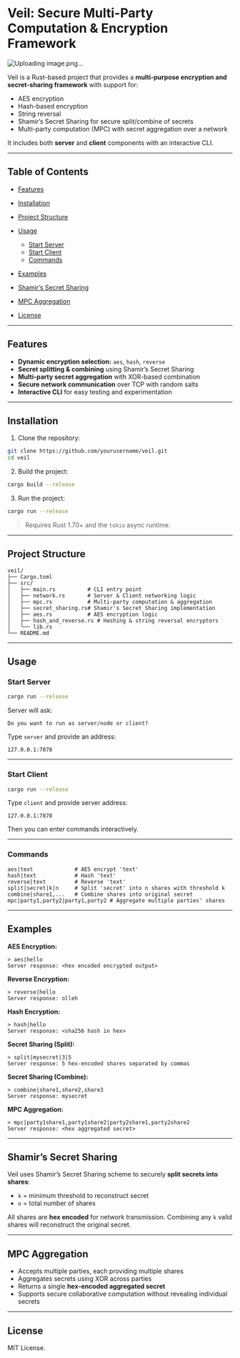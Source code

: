 # Veil: Secure Multi-Party Computation & Encryption Framework

![Uploading image.png…]()

Veil is a Rust-based project that provides a **multi-purpose encryption and secret-sharing framework** with support for:

* AES encryption
* Hash-based encryption
* String reversal
* Shamir’s Secret Sharing for secure split/combine of secrets
* Multi-party computation (MPC) with secret aggregation over a network

It includes both **server** and **client** components with an interactive CLI.

---

## Table of Contents

* [Features](#features)
* [Installation](#installation)
* [Project Structure](#project-structure)
* [Usage](#usage)

  * [Start Server](#start-server)
  * [Start Client](#start-client)
  * [Commands](#commands)
* [Examples](#examples)
* [Shamir’s Secret Sharing](#shamirs-secret-sharing)
* [MPC Aggregation](#mpc-aggregation)
* [License](#license)

---

## Features

* **Dynamic encryption selection:** `aes`, `hash`, `reverse`
* **Secret splitting & combining** using Shamir’s Secret Sharing
* **Multi-party secret aggregation** with XOR-based combination
* **Secure network communication** over TCP with random salts
* **Interactive CLI** for easy testing and experimentation

---

## Installation

1. Clone the repository:

```bash
git clone https://github.com/yourusername/veil.git
cd veil
```

2. Build the project:

```bash
cargo build --release
```

3. Run the project:

```bash
cargo run --release
```

> Requires Rust 1.70+ and the `tokio` async runtime.

---

## Project Structure

```
veil/
├── Cargo.toml
├── src/
│   ├── main.rs          # CLI entry point
│   ├── network.rs       # Server & Client networking logic
│   ├── mpc.rs           # Multi-party computation & aggregation
│   ├── secret_sharing.rs# Shamir's Secret Sharing implementation
│   ├── aes.rs           # AES encryption logic
│   ├── hash_and_reverse.rs # Hashing & string reversal encryptors
│   └── lib.rs
└── README.md
```

---

## Usage

### Start Server

```bash
cargo run --release
```

Server will ask:

```
Do you want to run as server/node or client?
```

Type `server` and provide an address:

```
127.0.0.1:7878
```

---

### Start Client

```bash
cargo run --release
```

Type `client` and provide server address:

```
127.0.0.1:7878
```

Then you can enter commands interactively.

---

### Commands

```
aes|text             # AES encrypt 'text'
hash|text            # Hash 'text'
reverse|text         # Reverse 'text'
split|secret|k|n     # Split 'secret' into n shares with threshold k
combine|share1,...   # Combine shares into original secret
mpc|party1,party2|party1,party2 # Aggregate multiple parties' shares
```

---

## Examples

**AES Encryption:**

```
> aes|hello
Server response: <hex encoded encrypted output>
```

**Reverse Encryption:**

```
> reverse|hello
Server response: olleh
```

**Hash Encryption:**

```
> hash|hello
Server response: <sha256 hash in hex>
```

**Secret Sharing (Split):**

```
> split|mysecret|3|5
Server response: 5 hex-encoded shares separated by commas
```

**Secret Sharing (Combine):**

```
> combine|share1,share2,share3
Server response: mysecret
```

**MPC Aggregation:**

```
> mpc|party1share1,party1share2|party2share1,party2share2
Server response: <hex aggregated secret>
```

---

## Shamir’s Secret Sharing

Veil uses Shamir’s Secret Sharing scheme to securely **split secrets into shares**:

* `k` = minimum threshold to reconstruct secret
* `n` = total number of shares

All shares are **hex encoded** for network transmission. Combining any `k` valid shares will reconstruct the original secret.

---

## MPC Aggregation

* Accepts multiple parties, each providing multiple shares
* Aggregates secrets using XOR across parties
* Returns a single **hex-encoded aggregated secret**
* Supports secure collaborative computation without revealing individual secrets

---

## License

MIT License.


